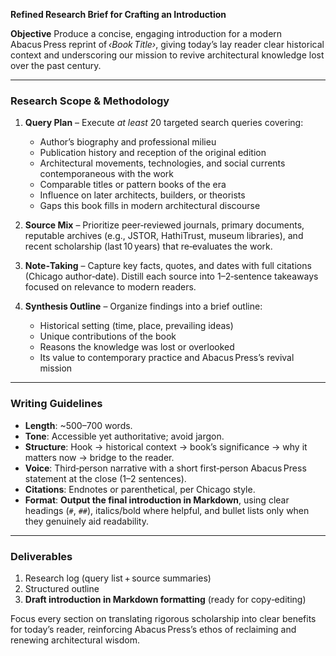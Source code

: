 **Refined Research Brief for Crafting an Introduction**

**Objective**
Produce a concise, engaging introduction for a modern Abacus Press reprint of *‹Book Title›*, giving today’s lay reader clear historical context and underscoring our mission to revive architectural knowledge lost over the past century.

---

### Research Scope & Methodology

1. **Query Plan** – Execute *at least* 20 targeted search queries covering:

   * Author’s biography and professional milieu
   * Publication history and reception of the original edition
   * Architectural movements, technologies, and social currents contemporaneous with the work
   * Comparable titles or pattern books of the era
   * Influence on later architects, builders, or theorists
   * Gaps this book fills in modern architectural discourse

2. **Source Mix** – Prioritize peer‑reviewed journals, primary documents, reputable archives (e.g., JSTOR, HathiTrust, museum libraries), and recent scholarship (last 10 years) that re‑evaluates the work.

3. **Note‑Taking** – Capture key facts, quotes, and dates with full citations (Chicago author‑date). Distill each source into 1–2‑sentence takeaways focused on relevance to modern readers.

4. **Synthesis Outline** – Organize findings into a brief outline:

   * Historical setting (time, place, prevailing ideas)
   * Unique contributions of the book
   * Reasons the knowledge was lost or overlooked
   * Its value to contemporary practice and Abacus Press’s revival mission

---

### Writing Guidelines

* **Length**: \~500–700 words.
* **Tone**: Accessible yet authoritative; avoid jargon.
* **Structure**: Hook → historical context → book’s significance → why it matters now → bridge to the reader.
* **Voice**: Third‑person narrative with a short first‑person Abacus Press statement at the close (1–2 sentences).
* **Citations**: Endnotes or parenthetical, per Chicago style.
* **Format**: **Output the final introduction in Markdown**, using clear headings (`#`, `##`), italics/bold where helpful, and bullet lists only when they genuinely aid readability.

---

### Deliverables

1. Research log (query list + source summaries)
2. Structured outline
3. **Draft introduction in Markdown formatting** (ready for copy‑editing)

Focus every section on translating rigorous scholarship into clear benefits for today’s reader, reinforcing Abacus Press’s ethos of reclaiming and renewing architectural wisdom.

